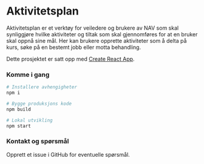 # Aktivitetsplan

Aktivitetsplan er et verktøy for veiledere og brukere av NAV som skal synliggjøre hvilke aktiviteter og tiltak som skal
gjennomføres for at en bruker skal oppnå sine mål. Her kan brukere opprette aktiviteter som å delta på kurs, søke
på en bestemt jobb eller motta behandling.

Dette prosjektet er satt opp med [Create React App](https://github.com/facebook/create-react-app).

### Komme i gang

```sh
# Installere avhengigheter
npm i

# Bygge produksjons kode
npm build

# Lokal utvikling
npm start
```

### Kontakt og spørsmål

Opprett et issue i GitHub for eventuelle spørsmål.
